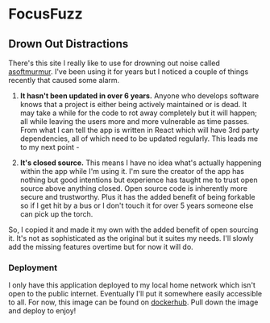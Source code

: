 # FocusFuzz

## Drown Out Distractions

There's this site I really like to use for drowning out noise called [asoftmurmur](https://asoftmurmur.com). I've been using it for years but I noticed a couple of things recently that caused some alarm.

1. **It hasn't been updated in over 6 years.** Anyone who develops software knows that a project is either being actively maintained or is dead. It may take a while for the code to rot away completely but it will happen; all while leaving the users more and more vulnerable as time passes. From what I can tell the app is written in React which will have 3rd party dependencies, all of which need to be updated regularly. This leads me to my next point -

2. **It's closed source.** This means I have no idea what's actually happening within the app while I'm using it. I'm sure the creator of the app has nothing but good intentions but experience has taught me to trust open source above anything closed. Open source code is inherently more secure and trustworthy. Plus it has the added benefit of being forkable so if I get hit by a bus or I don't touch it for over 5 years someone else can pick up the torch.

So, I copied it and made it my own with the added benefit of open sourcing it. It's not as sophisticated as the original but it suites my needs. I'll slowly add the missing features overtime but for now it will do.

### Deployment

I only have this application deployed to my local home network which isn't open to the public internet. Eventually I'll put it somewhere easily accessible to all. For now, this image can be found on [dockerhub](https://hub.docker.com/r/stevewhitmore/focus-fuzz). Pull down the image and deploy to enjoy!
